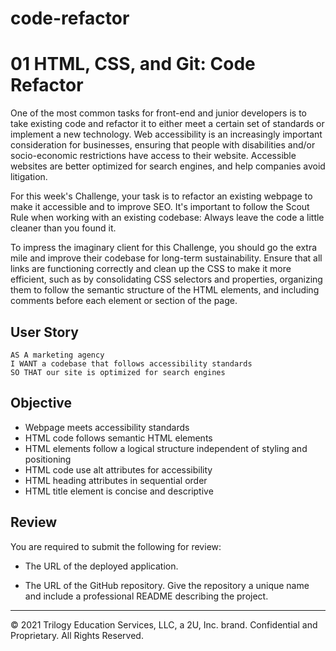 # code-refactor

# 01 HTML, CSS, and Git: Code Refactor

One of the most common tasks for front-end and junior developers is to take existing code and refactor it to either meet a certain set of standards or implement a new technology. Web accessibility is an increasingly important consideration for businesses, ensuring that people with disabilities and/or socio-economic restrictions have access to their website. Accessible websites are better optimized for search engines, and help companies avoid litigation.

For this week's Challenge, your task is to refactor an existing webpage to make it accessible and to improve SEO. It's important to follow the Scout Rule when working with an existing codebase: Always leave the code a little cleaner than you found it.

To impress the imaginary client for this Challenge, you should go the extra mile and improve their codebase for long-term sustainability. Ensure that all links are functioning correctly and clean up the CSS to make it more efficient, such as by consolidating CSS selectors and properties, organizing them to follow the semantic structure of the HTML elements, and including comments before each element or section of the page.

## User Story

```
AS A marketing agency
I WANT a codebase that follows accessibility standards
SO THAT our site is optimized for search engines
```

## Objective


* Webpage meets accessibility standards
* HTML code follows semantic HTML elements
* HTML elements follow a logical structure independent of styling and positioning
* HTML code use alt attributes for accessibility
* HTML heading attributes in sequential order
* HTML title element is concise and descriptive


## Review

You are required to submit the following for review:

* The URL of the deployed application.

* The URL of the GitHub repository. Give the repository a unique name and include a professional README describing the project.

- - -
© 2021 Trilogy Education Services, LLC, a 2U, Inc. brand. Confidential and Proprietary. All Rights Reserved.

